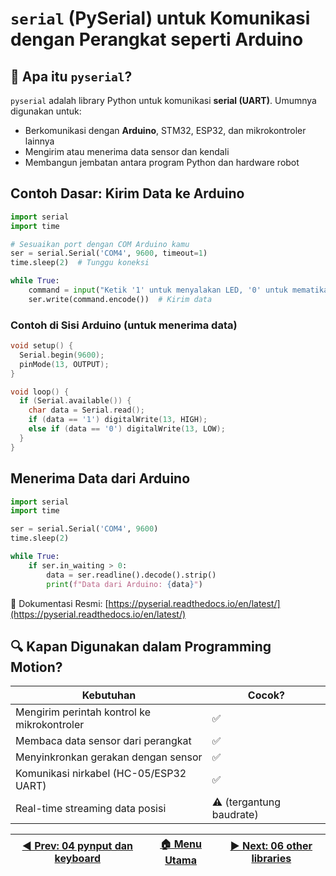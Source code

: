 # `serial` (PySerial) untuk Komunikasi dengan Perangkat seperti Arduino

## 📌 Apa itu `pyserial`?
`pyserial` adalah library Python untuk komunikasi **serial (UART)**. Umumnya digunakan untuk:
- Berkomunikasi dengan **Arduino**, STM32, ESP32, dan mikrokontroler lainnya
- Mengirim atau menerima data sensor dan kendali
- Membangun jembatan antara program Python dan hardware robot

## Contoh Dasar: Kirim Data ke Arduino
```python
import serial
import time

# Sesuaikan port dengan COM Arduino kamu
ser = serial.Serial('COM4', 9600, timeout=1)  
time.sleep(2)  # Tunggu koneksi

while True:
    command = input("Ketik '1' untuk menyalakan LED, '0' untuk mematikan: ")
    ser.write(command.encode())  # Kirim data
```

### Contoh di Sisi Arduino (untuk menerima data)
```cpp
void setup() {
  Serial.begin(9600);
  pinMode(13, OUTPUT);
}

void loop() {
  if (Serial.available()) {
    char data = Serial.read();
    if (data == '1') digitalWrite(13, HIGH);
    else if (data == '0') digitalWrite(13, LOW);
  }
}
```

## Menerima Data dari Arduino
```python
import serial
import time

ser = serial.Serial('COM4', 9600)
time.sleep(2)

while True:
    if ser.in_waiting > 0:
        data = ser.readline().decode().strip()
        print(f"Data dari Arduino: {data}")
```

📄 Dokumentasi Resmi:
[https://pyserial.readthedocs.io/en/latest/](https://pyserial.readthedocs.io/en/latest/)

## 🔍 Kapan Digunakan dalam Programming Motion?

| Kebutuhan                                   | Cocok?                  |
| ------------------------------------------- | ----------------------- |
| Mengirim perintah kontrol ke mikrokontroler | ✅                       |
| Membaca data sensor dari perangkat          | ✅                       |
| Menyinkronkan gerakan dengan sensor         | ✅                       |
| Komunikasi nirkabel (HC-05/ESP32 UART)      | ✅                       |
| Real-time streaming data posisi             | ⚠️ (tergantung baudrate) |

| [◀️ Prev: 04 pynput dan keyboard](/04_pynput_keyboard/) | [🏠 Menu Utama](/) | [▶️ Next: 06 other libraries](/06_other_libraries) |
| ------------------------------------------------------ | ----------------- | ------------------------------------------------- |